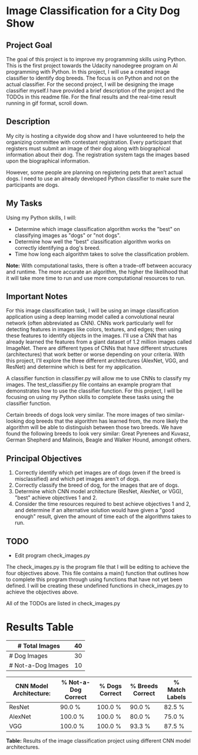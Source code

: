# Image Classification for a City Dog Show

## Project Goal

The goal of this project is to improve my programming skills using Python. This is the first project towards the Udacity nanodegree program on AI programming with Python. In this project, I will use a created image classifier to identify dog breeds. The focus is on Python and not on the actual classifier. For the second project, I will be designing the image classifier myself.I have provided a brief description of the project and the TODOs in this readme file. For the final results and the real-time result running in gif format, scroll down.

## Description

My city is hosting a citywide dog show and I have volunteered to help the organizing committee with contestant registration. Every participant that registers must submit an image of their dog along with biographical information about their dog. The registration system tags the images based upon the biographical information.

However, some people are planning on registering pets that aren’t actual dogs. I need to use an already developed Python classifier to make sure the participants are dogs. 
## My Tasks

Using my Python skills, I will:

- Determine which image classification algorithm works the "best" on classifying images as "dogs" or "not dogs".
- Determine how well the "best" classification algorithm works on correctly identifying a dog's breed. 
- Time how long each algorithm takes to solve the classification problem. 

**Note:** With computational tasks, there is often a trade-off between accuracy and runtime. The more accurate an algorithm, the higher the likelihood that it will take more time to run and use more computational resources to run. 

## Important Notes

For this image classification task, I will be using an image classification application using a deep learning model called a convolutional neural network (often abbreviated as CNN). CNNs work particularly well for detecting features in images like colors, textures, and edges; then using these features to identify objects in the images. I'll use a CNN that has already learned the features from a giant dataset of 1.2 million images called ImageNet. There are different types of CNNs that have different structures (architectures) that work better or worse depending on your criteria. With this project, I'll explore the three different architectures (AlexNet, VGG, and ResNet) and determine which is best for my application.

A classifier function in classifier.py will allow me to use CNNs to classify my images. The test_classifier.py file contains an example program that demonstrates how to use the classifier function. For this project, I will be focusing on using my Python skills to complete these tasks using the classifier function.

Certain breeds of dogs look very similar. The more images of two similar-looking dog breeds that the algorithm has learned from, the more likely the algorithm will be able to distinguish between those two breeds. We have found the following breeds to look very similar: Great Pyrenees and Kuvasz, German Shepherd and Malinois, Beagle and Walker Hound, amongst others.

## Principal Objectives

1. Correctly identify which pet images are of dogs (even if the breed is misclassified) and which pet images aren't of dogs.
2. Correctly classify the breed of dog, for the images that are of dogs.
3. Determine which CNN model architecture (ResNet, AlexNet, or VGG), "best" achieve objectives 1 and 2.
4. Consider the time resources required to best achieve objectives 1 and 2, and determine if an alternative solution would have given a "good enough" result, given the amount of time each of the algorithms takes to run.

## TODO

- Edit program check_images.py

The check_images.py is the program file that I will be editing to achieve the four objectives above. This file contains a main() function that outlines how to complete this program through using functions that have not yet been defined. I will be creating these undefined functions in check_images.py to achieve the objectives above.

All of the TODOs are listed in check_images.py

# Results Table

| # Total Images | 40 |
| --- | --- |
| # Dog Images | 30 |
| # Not-a-Dog Images | 10 |

| CNN Model Architecture: | % Not-a-Dog Correct | % Dogs Correct | % Breeds Correct | % Match Labels |
| --- | --- | --- | --- | --- |
| ResNet | 90.0 % | 100.0 % | 90.0 % | 82.5 % |
| AlexNet | 100.0 % | 100.0 % | 80.0 % | 75.0 % |
| VGG | 100.0 % | 100.0 % | 93.3 % | 87.5 % |

**Table:** Results of the image classification project using different CNN model architectures.

